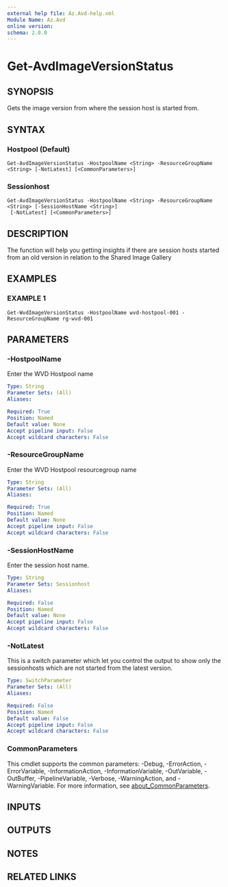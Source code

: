 ```yaml
---
external help file: Az.Avd-help.xml
Module Name: Az.Avd
online version:
schema: 2.0.0
---
```


# Get-AvdImageVersionStatus

## SYNOPSIS
Gets the image version from where the session host is started from.

## SYNTAX

### Hostpool (Default)
```
Get-AvdImageVersionStatus -HostpoolName <String> -ResourceGroupName <String> [-NotLatest] [<CommonParameters>]
```

### Sessionhost
```
Get-AvdImageVersionStatus -HostpoolName <String> -ResourceGroupName <String> [-SessionHostName <String>]
 [-NotLatest] [<CommonParameters>]
```

## DESCRIPTION
The function will help you getting insights if there are session hosts started from an old version in relation to the Shared Image Gallery

## EXAMPLES

### EXAMPLE 1
```
Get-WvdImageVersionStatus -HostpoolName wvd-hostpool-001 -ResourceGroupName rg-wvd-001
```

## PARAMETERS

### -HostpoolName
Enter the WVD Hostpool name

```yaml
Type: String
Parameter Sets: (All)
Aliases:

Required: True
Position: Named
Default value: None
Accept pipeline input: False
Accept wildcard characters: False
```

### -ResourceGroupName
Enter the WVD Hostpool resourcegroup name

```yaml
Type: String
Parameter Sets: (All)
Aliases:

Required: True
Position: Named
Default value: None
Accept pipeline input: False
Accept wildcard characters: False
```

### -SessionHostName
Enter the session host name.

```yaml
Type: String
Parameter Sets: Sessionhost
Aliases:

Required: False
Position: Named
Default value: None
Accept pipeline input: False
Accept wildcard characters: False
```

### -NotLatest
This is a switch parameter which let you control the output to show only the sessionhosts which are not started from the latest version.

```yaml
Type: SwitchParameter
Parameter Sets: (All)
Aliases:

Required: False
Position: Named
Default value: False
Accept pipeline input: False
Accept wildcard characters: False
```

### CommonParameters
This cmdlet supports the common parameters: -Debug, -ErrorAction, -ErrorVariable, -InformationAction, -InformationVariable, -OutVariable, -OutBuffer, -PipelineVariable, -Verbose, -WarningAction, and -WarningVariable. For more information, see [about_CommonParameters](http://go.microsoft.com/fwlink/?LinkID=113216).

## INPUTS

## OUTPUTS

## NOTES

## RELATED LINKS
